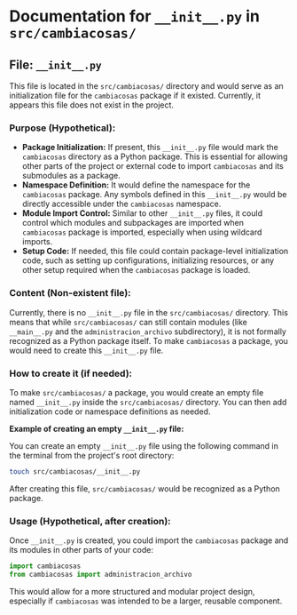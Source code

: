 # Documentation for `__init__.py` in `src/cambiacosas/`

## File: `__init__.py`

This file is located in the `src/cambiacosas/` directory and would serve as an initialization file for the `cambiacosas` package if it existed. Currently, it appears this file does not exist in the project.

### Purpose (Hypothetical):

-   **Package Initialization:**  If present, this `__init__.py` file would mark the `cambiacosas` directory as a Python package. This is essential for allowing other parts of the project or external code to import `cambiacosas` and its submodules as a package.
-   **Namespace Definition:** It would define the namespace for the `cambiacosas` package. Any symbols defined in this `__init__.py` would be directly accessible under the `cambiacosas` namespace.
-   **Module Import Control:**  Similar to other `__init__.py` files, it could control which modules and subpackages are imported when `cambiacosas` package is imported, especially when using wildcard imports.
-   **Setup Code:**  If needed, this file could contain package-level initialization code, such as setting up configurations, initializing resources, or any other setup required when the `cambiacosas` package is loaded.

### Content (Non-existent file):

Currently, there is no `__init__.py` file in the `src/cambiacosas/` directory. This means that while `src/cambiacosas/` can still contain modules (like `__main__.py` and the `administracion_archivo` subdirectory), it is not formally recognized as a Python package itself. To make `cambiacosas` a package, you would need to create this `__init__.py` file.

### How to create it (if needed):

To make `src/cambiacosas/` a package, you would create an empty file named `__init__.py` inside the `src/cambiacosas/` directory. You can then add initialization code or namespace definitions as needed.

**Example of creating an empty `__init__.py` file:**

You can create an empty `__init__.py` file using the following command in the terminal from the project's root directory:

```bash
touch src/cambiacosas/__init__.py
```

After creating this file, `src/cambiacosas/` would be recognized as a Python package.

### Usage (Hypothetical, after creation):

Once `__init__.py` is created, you could import the `cambiacosas` package and its modules in other parts of your code:

```python
import cambiacosas
from cambiacosas import administracion_archivo
```

This would allow for a more structured and modular project design, especially if `cambiacosas` was intended to be a larger, reusable component.